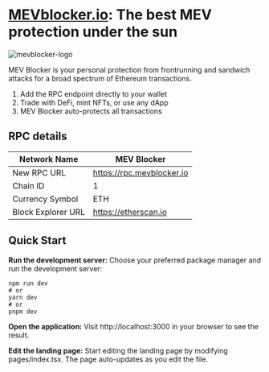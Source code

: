 
# [MEVblocker.io](https://mevblocker.io): The best MEV protection under the sun

![mevblocker-logo](https://user-images.githubusercontent.com/31534717/228222199-30b9e41b-0896-4602-a6f1-e464876a76de.svg)

MEV Blocker is your personal protection from frontrunning and sandwich attacks for a broad spectrum of Ethereum transactions. 

1. Add the RPC endpoint directly to your wallet
2. Trade with DeFi, mint NFTs, or use any dApp
3. MEV Blocker auto-protects all transactions


## RPC details
| Network Name   | MEV Blocker       |
| -------------- | ----------------- |
| New RPC URL    | https://rpc.mevblocker.io   |
| Chain ID       | 1                 |
| Currency Symbol | ETH               |
| Block Explorer URL | https://etherscan.io |


## Quick Start

**Run the development server:**
Choose your preferred package manager and run the development server:

    npm run dev
    # or
    yarn dev
    # or
    pnpm dev

**Open the application:**
Visit http://localhost:3000 in your browser to see the result.

**Edit the landing page:**
Start editing the landing page by modifying pages/index.tsx. The page auto-updates as you edit the file.
